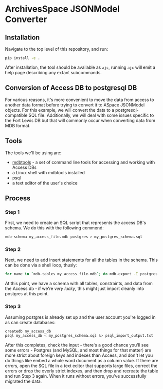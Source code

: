 # ArchivesSpace JSONModel Converter

## Installation

Navigate to the top level of this repository, and run:

```bash
pip install -e .
```

After installation, the tool should be available as `ajc`, running `ajc` will emit a help page describing any extant subcommands.

## Conversion of Access DB to postgresql DB

For various reasons, it's more convenient to move the data from access to another data format before trying to convert it to ASpace JSONModel objects.  For this example, we will convert the data to a postgresql-compatible SQL file.  Additionally, we will deal with some issues specific to the Fort Lewis DB but that will commonly occur when converting data from MDB format.

## Tools
The tools we'll be using are:

- [mdbtools](https://github.com/mdbtools/mdbtools) - a set of command line tools for accessing and working with Access DBs
- a Linux shell with mdbtools installed
- psql
- a text editor of the user's choice

## Process
### Step 1
First, we need to create an SQL script that represents the access DB's schema.  We do this with the following commend:
```bash
mdb-schema my_access_file.mdb postgres > my_postgres_schema.sql
```

### Step 2
Next, we need to add insert statements for all the tables in the schema.  This can be done via a shell loop, thusly:
```bash
for name in `mdb-tables my_access_file.mdb`; do mdb-export -I postgres my_access_file.mdb $name >> my_postgres_schema.sql; done
```

At this point, we have a schema with all tables, constraints, and data from the Access db - if we're _very lucky_, this might just import cleanly into postgres at this point.

### Step 3
Assuming postgres is already set up and the user account you're logged in as can create databases:
```bash
createdb my_access_db
psql my_access_db < my_postgres_schema.sql &> psql_import_output.txt
```

After this completes, check the input - there's a good chance you'll see some errors - Postgres (and MySQL, and most things for that matter) are more strict about foreign keys and indexes than Access, and don't let you do things like embed a whole word document as a column value. If there are errors, open the SQL file in a text editor that supports large files, correct the errors or drop the overly strict indexes, and then drop and recreate the table and run Step 3 again. When it runs without errors, you've successfully migrated the data.
